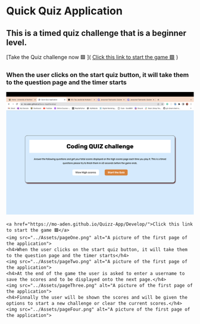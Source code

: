# Quick Quiz Application

## This is a timed quiz challenge that is a beginner level.

[Take the Quiz challenge now 🟩 ](
<a href="https://mo-aden.github.io/Quizz-App/Develop/">Click this link to start the game 🟩</a>
)

### When the user clicks on the start quiz button, it will take them to the question page and the timer starts

![Image of the first page](./Assets/pageOne.png)

    <a href="https://mo-aden.github.io/Quizz-App/Develop/">Click this link to start the game 🟩</a>
    <img src="../Assets/pageOne.png" alt="A picture of the first page of the application">
    <h4>When the user clicks on the start quiz button, it will take them to the question page and the timer starts</h4>
    <img src="../Assets/pageTwo.png" alt="A picture of the first page of the application">
    <h4>At the end of the game the user is asked to enter a username to save the scores and to be displayed onto the next page.</h4>
    <img src="../Assets/pageThree.png" alt="A picture of the first page of the application">
    <h4>Finnally the user will be shown the scores and will be given the options to start a new challenge or clear the current scores.</h4>
    <img src="../Assets/pageFour.png" alt="A picture of the first page of the application">
